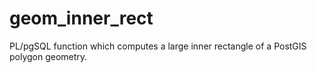 geom_inner_rect
===============

PL/pgSQL function which computes a large inner rectangle of a PostGIS polygon geometry.
